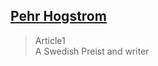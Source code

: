## [Pehr Hogstrom](https://guyotjs.github.io/twf/article1)

> Article1<br/>
> A Swedish Preist and writer
